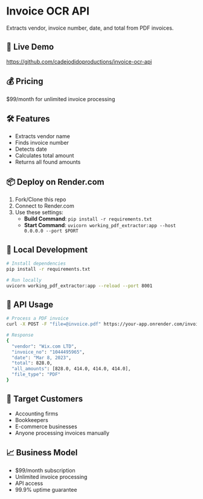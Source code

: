 # Invoice OCR API

Extracts vendor, invoice number, date, and total from PDF invoices.

## 🚀 Live Demo
https://github.com/cadejodidoproductions/invoice-ocr-api

## 💰 Pricing
$99/month for unlimited invoice processing

## 🛠️ Features
- Extracts vendor name
- Finds invoice number
- Detects date
- Calculates total amount
- Returns all found amounts

## 📦 Deploy on Render.com

1. Fork/Clone this repo
2. Connect to Render.com
3. Use these settings:
   - **Build Command**: `pip install -r requirements.txt`
   - **Start Command**: `uvicorn working_pdf_extractor:app --host 0.0.0.0 --port $PORT`

## 🔧 Local Development

```bash
# Install dependencies
pip install -r requirements.txt

# Run locally
uvicorn working_pdf_extractor:app --reload --port 8001
```

## 📝 API Usage

```bash
# Process a PDF invoice
curl -X POST -F "file=@invoice.pdf" https://your-app.onrender.com/invoice-to-json

# Response
{
  "vendor": "Wix.com LTD",
  "invoice_no": "1044495965",
  "date": "Mar 8, 2023",
  "total": 828.0,
  "all_amounts": [828.0, 414.0, 414.0, 414.0],
  "file_type": "PDF"
}
```

## 🎯 Target Customers
- Accounting firms
- Bookkeepers
- E-commerce businesses
- Anyone processing invoices manually

## 📈 Business Model
- $99/month subscription
- Unlimited invoice processing
- API access
- 99.9% uptime guarantee